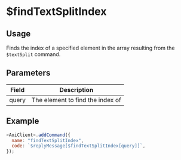 # $findTextSplitIndex

## Usage

Finds the index of a specified element in the array resulting from the `$textSplit` command.

## Parameters

| Field | Description                            |
| ----- | -------------------------------------- |
| query | The element to find the index of       |

## Example

```javascript
<AoiClient>.addCommand({
  name: "findTextSplitIndex",
  code: `$replyMessage[$findTextSplitIndex[query]]`,
});
```